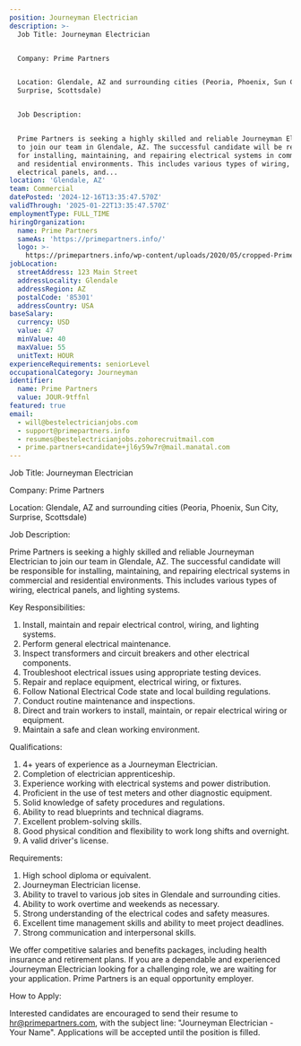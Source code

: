 ```yaml
---
position: Journeyman Electrician
description: >-
  Job Title: Journeyman Electrician


  Company: Prime Partners


  Location: Glendale, AZ and surrounding cities (Peoria, Phoenix, Sun City,
  Surprise, Scottsdale)


  Job Description:


  Prime Partners is seeking a highly skilled and reliable Journeyman Electrician
  to join our team in Glendale, AZ. The successful candidate will be responsible
  for installing, maintaining, and repairing electrical systems in commercial
  and residential environments. This includes various types of wiring,
  electrical panels, and...
location: 'Glendale, AZ'
team: Commercial
datePosted: '2024-12-16T13:35:47.570Z'
validThrough: '2025-01-22T13:35:47.570Z'
employmentType: FULL_TIME
hiringOrganization:
  name: Prime Partners
  sameAs: 'https://primepartners.info/'
  logo: >-
    https://primepartners.info/wp-content/uploads/2020/05/cropped-Prime-Partners-Logo-NO-BG-1-1.png
jobLocation:
  streetAddress: 123 Main Street
  addressLocality: Glendale
  addressRegion: AZ
  postalCode: '85301'
  addressCountry: USA
baseSalary:
  currency: USD
  value: 47
  minValue: 40
  maxValue: 55
  unitText: HOUR
experienceRequirements: seniorLevel
occupationalCategory: Journeyman
identifier:
  name: Prime Partners
  value: JOUR-9tffnl
featured: true
email:
  - will@bestelectricianjobs.com
  - support@primepartners.info
  - resumes@bestelectricianjobs.zohorecruitmail.com
  - prime.partners+candidate+jl6y59w7r@mail.manatal.com
---
```




Job Title: Journeyman Electrician

Company: Prime Partners

Location: Glendale, AZ and surrounding cities (Peoria, Phoenix, Sun City, Surprise, Scottsdale)

Job Description:

Prime Partners is seeking a highly skilled and reliable Journeyman Electrician to join our team in Glendale, AZ. The successful candidate will be responsible for installing, maintaining, and repairing electrical systems in commercial and residential environments. This includes various types of wiring, electrical panels, and lighting systems.

Key Responsibilities:

1. Install, maintain and repair electrical control, wiring, and lighting systems.
2. Perform general electrical maintenance.
3. Inspect transformers and circuit breakers and other electrical components.
4. Troubleshoot electrical issues using appropriate testing devices.
5. Repair and replace equipment, electrical wiring, or fixtures.
6. Follow National Electrical Code state and local building regulations.
7. Conduct routine maintenance and inspections.
8. Direct and train workers to install, maintain, or repair electrical wiring or equipment.
9. Maintain a safe and clean working environment.

Qualifications:

1. 4+ years of experience as a Journeyman Electrician.
2. Completion of electrician apprenticeship.
3. Experience working with electrical systems and power distribution.
4. Proficient in the use of test meters and other diagnostic equipment.
5. Solid knowledge of safety procedures and regulations.
6. Ability to read blueprints and technical diagrams.
7. Excellent problem-solving skills.
8. Good physical condition and flexibility to work long shifts and overnight.
9. A valid driver's license.

Requirements:

1. High school diploma or equivalent.
2. Journeyman Electrician license.
3. Ability to travel to various job sites in Glendale and surrounding cities.
4. Ability to work overtime and weekends as necessary.
5. Strong understanding of the electrical codes and safety measures.
6. Excellent time management skills and ability to meet project deadlines.
7. Strong communication and interpersonal skills.

We offer competitive salaries and benefits packages, including health insurance and retirement plans. If you are a dependable and experienced Journeyman Electrician looking for a challenging role, we are waiting for your application. Prime Partners is an equal opportunity employer.

How to Apply:

Interested candidates are encouraged to send their resume to hr@primepartners.com, with the subject line: "Journeyman Electrician - Your Name". Applications will be accepted until the position is filled.
